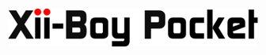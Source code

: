 <picture> <source media="(prefers-color-scheme: dark)" srcset="Images/XBP-Logo-Light.png"> <img src="Images/XBP-Logo-Dark.png"> </picture> 
